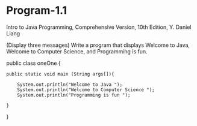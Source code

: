 # Program-1.1
Intro to Java Programming, Comprehensive Version, 10th Edition, Y. Daniel Liang

(Display three messages) Write a program that displays Welcome to Java, Welcome to Computer Science, and Programming is fun.

public class oneOne {
	
	public static void main (String args[]){
		
		System.out.println("Welcome to Java ");
		System.out.println("Welcome to Computer Science ");
		System.out.println("Programming is fun ");
		
	}
}
